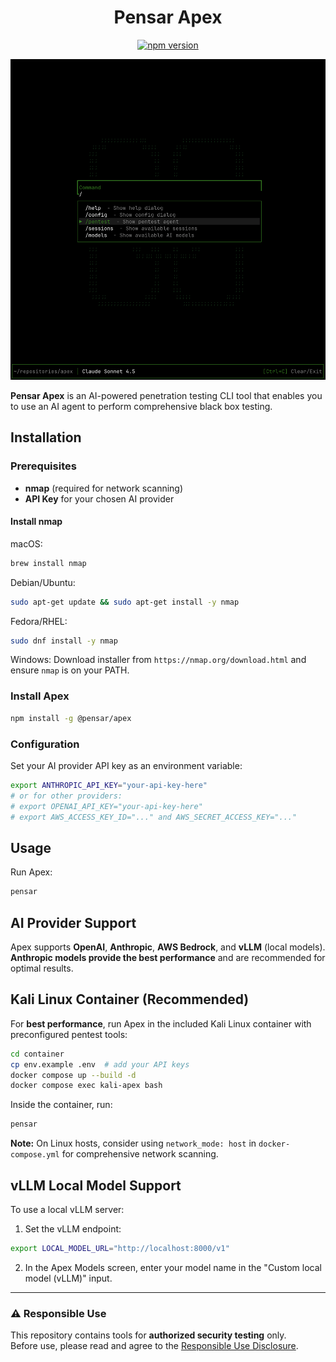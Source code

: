 <h1 align="center">Pensar Apex</h1>

<p align="center">
<a href="https://www.npmjs.com/package/@pensar/apex"><img src="https://img.shields.io/npm/v/@pensar/apex" alt="npm version"></a>
<p align="center">
  <img src="screenshot.png" alt="Pensar Apex Screenshot" width="800">
</p>

**Pensar Apex** is an AI-powered penetration testing CLI tool that enables you to use an AI agent to perform comprehensive black box testing.

## Installation

### Prerequisites

- **nmap** (required for network scanning)
- **API Key** for your chosen AI provider

#### Install nmap

macOS:

```bash
brew install nmap
```

Debian/Ubuntu:

```bash
sudo apt-get update && sudo apt-get install -y nmap
```

Fedora/RHEL:

```bash
sudo dnf install -y nmap
```

Windows:
Download installer from `https://nmap.org/download.html` and ensure `nmap` is on your PATH.

### Install Apex

```bash
npm install -g @pensar/apex
```

### Configuration

Set your AI provider API key as an environment variable:

```bash
export ANTHROPIC_API_KEY="your-api-key-here"
# or for other providers:
# export OPENAI_API_KEY="your-api-key-here"
# export AWS_ACCESS_KEY_ID="..." and AWS_SECRET_ACCESS_KEY="..."
```

## Usage

Run Apex:

```bash
pensar
```

## AI Provider Support

Apex supports **OpenAI**, **Anthropic**, **AWS Bedrock**, and **vLLM** (local models). **Anthropic models provide the best performance** and are recommended for optimal results.

## Kali Linux Container (Recommended)

For **best performance**, run Apex in the included Kali Linux container with preconfigured pentest tools:

```bash
cd container
cp env.example .env  # add your API keys
docker compose up --build -d
docker compose exec kali-apex bash
```

Inside the container, run:

```bash
pensar
```

**Note:** On Linux hosts, consider using `network_mode: host` in `docker-compose.yml` for comprehensive network scanning.

## vLLM Local Model Support

To use a local vLLM server:

1. Set the vLLM endpoint:

```bash
export LOCAL_MODEL_URL="http://localhost:8000/v1"
```

2. In the Apex Models screen, enter your model name in the "Custom local model (vLLM)" input.

---

### ⚠️ Responsible Use

This repository contains tools for **authorized security testing** only.  
Before use, please read and agree to the [Responsible Use Disclosure](./RESPONSIBLE_USE.md).
